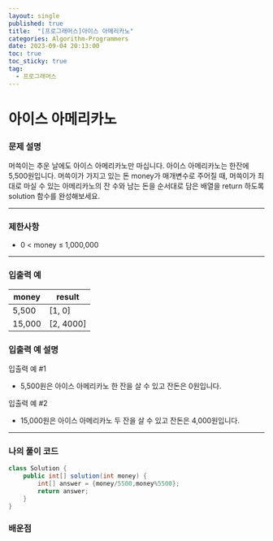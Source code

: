 ```yaml
---
layout: single
published: true
title:  "[프로그래머스]아이스 아메리카노"
categories: Algorithm-Programmers
date: 2023-09-04 20:13:00
toc: true
toc_sticky: true
tag:
  - 프로그래머스
---
```


# 아이스 아메리카노

### 문제 설명
머쓱이는 추운 날에도 아이스 아메리카노만 마십니다. 아이스 아메리카노는 한잔에 5,500원입니다. 머쓱이가 가지고 있는 돈 money가 매개변수로 주어질 때, 머쓱이가 최대로 마실 수 있는 아메리카노의 잔 수와 남는 돈을 순서대로 담은 배열을 return 하도록 solution 함수를 완성해보세요.



----------------

### 제한사항

* 0 < money ≤ 1,000,000


----------------

### 입출력 예

|money   |result|
|---|---|
|5,500   |   	[1, 0]|
|15,000	|[2, 4000]|


### 입출력 예 설명

입출력 예 #1
* 5,500원은 아이스 아메리카노 한 잔을 살 수 있고 잔돈은 0원입니다.
  
입출력 예 #2
* 15,000원은 아이스 아메리카노 두 잔을 살 수 있고 잔돈은 4,000원입니다.




----------------

### 나의 풀이 코드

```java
class Solution {
    public int[] solution(int money) {
        int[] answer = {money/5500,money%5500};
        return answer;
    }
}
```
<p>

</p>



### 배운점

```java

```
<p>

</p>

<p>

</p>

